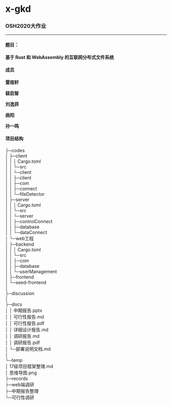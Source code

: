 # x-gkd

### OSH2020大作业

***

#### **题目：**

**基于 Rust 和 WebAssembly 的互联网分布式文件系统**



#### 成员

**雷雨轩**

**裴启智**

**刘逸菲**

**曲阳**

**孙一鸣**



#### 项目结构

├─codes</br>
│  ├─client</br>
│  │  │  Cargo.toml</br>
│  │  └─src</br>
│  │      └─client</br>
│  │          ├─client</br>
│  │          ├─com</br>
│  │          ├─connect</br>
│  │          └─fileDetector</br>
│  ├─server</br>
│  │  │  Cargo.toml</br>
│  │  └─src</br>
│  │      └─server</br>
│  │          ├─controlConnect</br>
│  │          ├─database</br>
│  │          └─dataConnect</br>
│  └─web工程</br>
│      ├─backend</br>
│      │  │  Cargo.toml</br>
│      │  └─src</br>
│      │      ├─com</br>
│      │      ├─database</br>
│      │      └─userManagement</br>
│      ├─frontend</br>
│      └─seed-frontend</br>
│</br>
├─discussion</br>
│</br>
├─docs</br>
│  │  中期报告.pptx</br>
│  │  可行性报告.md</br>
│  │  可行性报告.pdf</br>
│  │  详细设计报告.md</br>
│  │  调研报告.md</br>
│  │  调研报告.pdf</br>
│  └─部署说明文档.md</br>
│</br>
└─temp</br>
    │  17级项目框架整理.md</br>
    │  思维导图.png</br>
    ├─records</br>
    ├─web端调研</br>
    ├─中期报告整理</br>
    └─可行性调研</br>